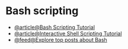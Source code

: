 # Bash scripting

- [@article@Bash Scripting Tutorial](https://www.freecodecamp.org/news/bash-scripting-tutorial-linux-shell-script-and-command-line-for-beginners/)
- [@article@Interactive Shell Scripting Tutorial](https://www.learnshell.org/en/Welcome)
- [@feed@Explore top posts about Bash](https://app.daily.dev/tags/bash?ref=roadmapsh)